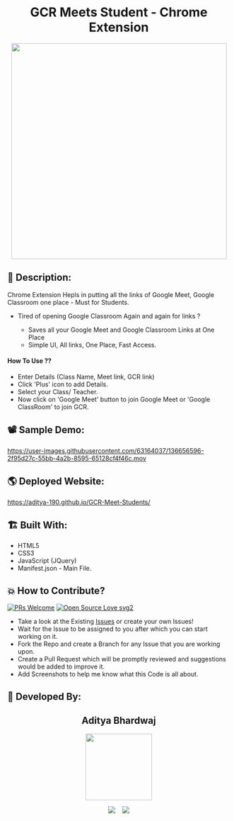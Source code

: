 <h1 align="center">GCR Meets Student - Chrome Extension</h1>

<p align="center">
<img src="https://user-images.githubusercontent.com/63164037/136660778-b1a723db-7cf4-4cd2-85a6-12685e54b188.png" width="487">
</p>

## 📜 Description:
Chrome Extension Hepls in putting all the links of Google Meet, Google Classroom one place - Must for Students.

- Tired of opening Google Classroom Again and again for links ? 

  - Saves all your Google Meet and Google Classroom Links at One Place
  - Simple UI, All links, One Place, Fast Access.

#### How To Use ??

- Enter Details (Class Name, Meet link, GCR link)
- Click 'Plus' icon to add Details.
- Select your Class/ Teacher.
- Now click on 'Google Meet' button to join Google Meet or 'Google ClassRoom' to join GCR.

## 📽 Sample Demo:
https://user-images.githubusercontent.com/63164037/136656596-2f95d27c-55bb-4a2b-8595-65128cf4f46c.mov

## 🌎 Deployed Website:
https://aditya-190.github.io/GCR-Meet-Students/

## 🏗 Built With:
 - HTML5
 - CSS3
 - JavaScript (JQuery)
 - Manifest.json - Main File.

## 💥 How to Contribute?

[![PRs Welcome](https://img.shields.io/badge/PRs-welcome-brightgreen.svg?style=flat-square)](http://makeapullrequest.com)
[![Open Source Love svg2](https://badges.frapsoft.com/os/v2/open-source.svg?v=103)](https://github.com/ellerbrock/open-source-badges/) 

- Take a look at the Existing [Issues](https://github.com/aditya-190/GCR-Meet-Students/issues) or create your own Issues!
- Wait for the Issue to be assigned to you after which you can start working on it.
- Fork the Repo and create a Branch for any Issue that you are working upon.
- Create a Pull Request which will be promptly reviewed and suggestions would be added to improve it.
- Add Screenshots to help me know what this Code is all about.

## 👦 Developed By:
<h2 align="center">Aditya Bhardwaj</h2>
<p align="center">
  <a href="https://github.com/aditya-190"><img src="https://avatars.githubusercontent.com/u/63164037?v=4" width=150px height=150px /></a> 
    
<p align="center">
  <a target="_blank"href="https://www.linkedin.com/in/adi-bhardwaj/"><img src="https://img.shields.io/badge/linkedin-%230077B5.svg?&style=for-the-badge&logo=linkedin&logoColor=white" /></a>&nbsp;&nbsp;&nbsp;
  <a href="mailto:aadi.bbhardwaj@gmail.com?subject=Hello%20Aditya,%20From%20Github"><img src="https://img.shields.io/badge/gmail-%23D14836.svg?&style=for-the-badge&logo=gmail&logoColor=white" /></a>
</p>
